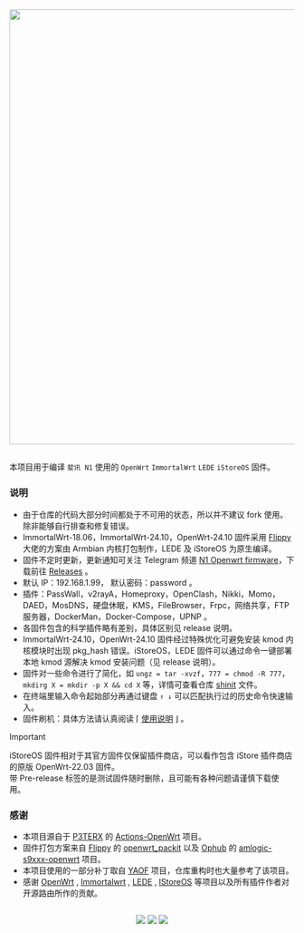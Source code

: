 <img width="768" src="https://raw.githubusercontent.com/ffuqiangg/build_openwrt/main/img/phicomm-n1.jpg" align="center">

##

本项目用于编译 `斐讯 N1` 使用的 `OpenWrt` `ImmortalWrt` `LEDE` `iStoreOS` 固件。

### 说明

- 由于仓库的代码大部分时间都处于不可用的状态，所以并不建议 fork 使用。除非能够自行排查和修复错误。
- ImmortalWrt-18.06，ImmortalWrt-24.10，OpenWrt-24.10 固件采用 [Flippy](https://github.com/unifreq) 大佬的方案由 Armbian 内核打包制作，LEDE 及 iStoreOS 为原生编译。
- 固件不定时更新，更新通知可关注 Telegram 频道 [N1 Openwrt firmware](https://t.me/zhenzhushan)，下载前往 [Releases](https://github.com/ffuqiangg/build_openwrt/releases) 。
- 默认 IP：192.168.1.99， 默认密码：password 。
- 插件：PassWall，v2rayA，Homeproxy，OpenClash，Nikki，Momo，DAED，MosDNS，硬盘休眠，KMS，FileBrowser，Frpc，网络共享，FTP 服务器，DockerMan，Docker-Compose，UPNP 。
- 各固件包含的科学插件略有差别，具体区别见 release 说明。
- ImmortalWrt-24.10，OpenWrt-24.10 固件经过特殊优化可避免安装 kmod 内核模块时出现 pkg_hash 错误。iStoreOS，LEDE 固件可以通过命令一键部署本地 kmod 源解决 kmod 安装问题（见 release 说明）。
- 固件对一些命令进行了简化，如 `ungz = tar -xvzf`，`777 = chmod -R 777`，`mkdirg X = mkdir -p X && cd X` 等，详情可查看仓库 [shinit](files/init/etc/shinit) 文件。
- 在终端里输入命令起始部分再通过键盘 `↑ ↓` 可以匹配执行过的历史命令快速输入。
- 固件刷机：具体方法请认真阅读 ⌈ [使用说明](doc/readme.md) ⌋ 。

> [!IMPORTANT]
> iStoreOS 固件相对于其官方固件仅保留插件商店，可以看作包含 iStore 插件商店的原版 OpenWrt-22.03 固件。  
> 带 Pre-release 标签的是测试固件随时删除，且可能有各种问题请谨慎下载使用。

### 感谢

- 本项目源自于 [P3TERX](https://p3terx.com) 的 [Actions-OpenWrt](https://github.com/P3TERX/Actions-OpenWrt) 项目。
- 固件打包方案来自 [Flippy](https://github.com/unifreq) 的 [openwrt_packit](https://github.com/unifreq/openwrt_packit) 以及 [Ophub](https://github.com/ophub) 的 [amlogic-s9xxx-openwrt](https://github.com/ophub/amlogic-s9xxx-openwrt) 项目。
- 本项目使用的一部分补丁取自 [YAOF](https://github.com/QiuSimons/YAOF) 项目，仓库重构时也大量参考了该项目。
- 感谢 [OpenWrt](https://github.com/openwrt/openwrt) , [Immortalwrt](https://github.com/immortalwrt/immortalwrt) , [LEDE](https://github.com/coolsnowwolf/lede) , [IStoreOS](https://github.com/istoreos/istoreos) 等项目以及所有插件作者对开源路由所作的贡献。

##

<p align="center">
<a href="https://t.me/ffuqiangg"><img src="https://img.shields.io/badge/-Telegram-413f42?style=flat&logo=telegram&logoColor=white"></a>
<a href="mailto:ffuqiangg@gmail.com"><img src="https://img.shields.io/badge/-Gmail-red?style=flat&logo=gmail&logoColor=white"></a>
<a href="https://hub.docker.com/u/ffuqiangg"><img src="https://img.shields.io/badge/-Docker-informational?style=flat&logo=docker&logoColor=white"></a>
<p>
